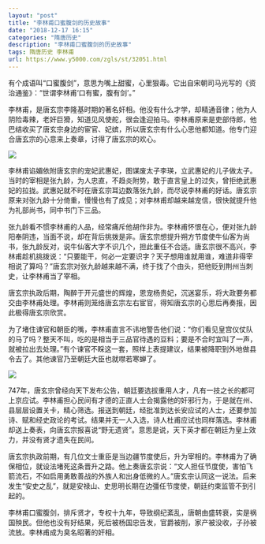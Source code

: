 ```yaml
---
layout: "post"
title: "李林甫口蜜腹剑的历史故事"
date: "2018-12-17 16:15"
categories: "隋唐历史"
description: "李林甫口蜜腹剑的历史故事"
tags: 隋唐历史 李林甫
url: https://www.y5000.com/zgls/st/32051.html
---
```






有个成语叫“口蜜腹剑”，意思为嘴上甜蜜，心里狠毒。它出自宋朝司马光写的《资治通鉴》：“世谓李林甫‘口有蜜，腹有剑’。”

李林甫，是唐玄宗李隆基时期的著名奸相。他没有什么才学，却精通音律；他为人阴险毒辣，老奸巨猾，知道见风使舵，很会逢迎拍马。李林甫原来是吏部侍郎，他巴结收买了唐玄宗身边的宦官、妃嫔，所以唐玄宗有什么心思他都知道。他专门迎合唐玄宗的心意来上奏章，讨得了唐玄宗的欢心。

![](https://img.y5000.com/uploads/allimg/180814/8-1PQ4153513T5.jpg)

李林甫谄媚依附唐玄宗的宠妃武惠妃，图谋废太子李瑛，立武惠妃的儿子做太子。当时的宰相是张九龄，为人忠直，不趋炎附势，敢于直言皇上的过失，曾拒绝武惠妃的拉拢。武惠妃就不时在唐玄宗耳边数落张九龄，而尽说李林甫的好话。唐玄宗原来对张九龄十分倚重，慢慢也有了成见；对李林甫却越来越宠信，很快就提升他为礼部尚书，同中书门下三品。

张九龄看不惯李林甫的人品，经常痛斥他胡作非为。李林甫怀恨在心，便对张九龄阳奉阴违，当面不说，却在背后挑拨是非。唐玄宗想提升朔方节度使牛仙客为尚书，张九龄反对，说牛仙客大字不识几个，担此重任不合适。唐玄宗很不高兴，李林甫趁机挑拨说：“只要能干，何必一定要识字？天子想用谁就用谁，难道非得宰相说了算吗？”唐玄宗对张九龄越来越不满，终于找了个由头，把他贬到荆州当刺史，让李林甫当了宰相。

唐玄宗执政后期，陶醉于开元盛世的辉煌，恩宠杨贵妃，沉迷宴乐，将大政要务都交由李林甫处理。李林甫则笼络唐玄宗左右宦官，得知唐玄宗的心思后再奏报，因此极得唐玄宗欣赏。

为了堵住谏官和朝臣的嘴，李林甫直言不讳地警告他们说：“你们看见皇宫仪仗队的马了吗？整天不叫，吃的是相当于三品官待遇的豆料；要是不合时宜叫了一声，就被拉出去处理。”有个谏官不睬这一套，照样上表提建议，结果被降职到外地做县令去了。其他谏官乃至朝廷大臣也就噤若寒蝉了。

![](https://img.y5000.com/uploads/allimg/180814/8-1PQ4153523R0.jpg)

747年，唐玄宗曾经向天下发布公告，朝廷要选拔重用人才，凡有一技之长的都可上京应试。李林甫担心民间有才德的正直人士会揭露他的奸邪行为，于是就在州、县层层设置关卡，精心筛选。报送到朝廷，经批准到达长安应试的人士，还要参加诗、赋和经史政论的考试。结果并无一人入选，诗人杜甫应试也同样落选。李林甫却送上奏表，向唐玄宗报喜说“野无遗贤”。意思是说，天下英才都在朝廷为皇上效力，并没有贤才遗失在民间。

唐玄宗执政前期，有几位文士重臣是当边疆节度使后，升为宰相的。李林甫为了确保相位，就设法堵死这条晋升之路。他上奏唐玄宗说：“文人担任节度使，害怕飞箭流石，不如启用勇敢善战的外族人和出身低微的人。”唐玄宗认同这一说法。后来发生“安史之乱”，就是安禄山、史思明长期在边彊任节度使，朝廷约束监管不到引起的。

李林甫口蜜腹剑，排斥贤才，专权十九年，导致纲纪紊乱，唐朝由盛转衰，实是祸国殃民。但他也没有好结果，死后被杨国忠告发，官爵被削，家产被没收，子孙被流放。李林甫成为臭名昭著的奸相。
